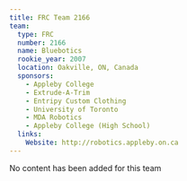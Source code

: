 ```yaml
---
title: FRC Team 2166
team:
  type: FRC
  number: 2166
  name: Bluebotics
  rookie_year: 2007
  location: Oakville, ON, Canada
  sponsors:
    - Appleby College
    - Extrude-A-Trim
    - Entripy Custom Clothing
    - University of Toronto
    - MDA Robotics
    - Appleby College (High School)
  links:
    Website: http://robotics.appleby.on.ca
---
```

No content has been added for this team